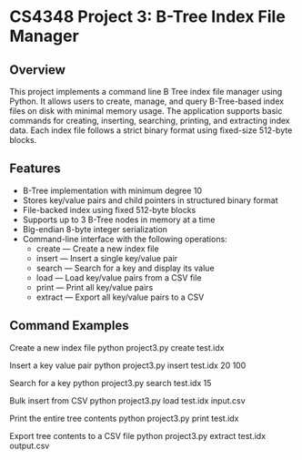 # CS4348 Project 3: B-Tree Index File Manager

## Overview
This project implements a command line B Tree index file manager using Python. It allows users to create, manage, and query B-Tree-based index files on disk with minimal memory usage. The application supports basic commands for creating, inserting, searching, printing, and extracting index data. Each index file follows a strict binary format using fixed-size 512-byte blocks.

## Features
- B-Tree implementation with minimum degree 10
- Stores key/value pairs and child pointers in structured binary format
- File-backed index using fixed 512-byte blocks
- Supports up to 3 B-Tree nodes in memory at a time
- Big-endian 8-byte integer serialization
- Command-line interface with the following operations:
  - create — Create a new index file
  - insert — Insert a single key/value pair
  - search — Search for a key and display its value
  - load — Load key/value pairs from a CSV file
  - print — Print all key/value pairs
  - extract — Export all key/value pairs to a CSV

## Command Examples

Create a new index file
python project3.py create test.idx

Insert a key value pair
python project3.py insert test.idx 20 100

Search for a key
python project3.py search test.idx 15

Bulk insert from CSV
python project3.py load test.idx input.csv

Print the entire tree contents
python project3.py print test.idx

Export tree contents to a CSV file
python project3.py extract test.idx output.csv
